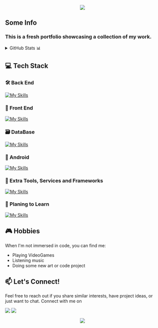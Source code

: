 <p align="center">
  <img src="https://capsule-render.vercel.app/api?type=waving&height=250&color=timeGradient&text=Welcome,%20I'm%20Tiago&section=header&reversal=false&fontAlignY=40"/>
</p>

## Some Info
### This is a fresh portfolio showcasing a collection of my work.

<details>
  <summary>GitHub Stats 📊 </summary>
  <div align="center">
    <img src="https://github-readme-stats.vercel.app/api?hide_title=false&hide_rank=false&show_icons=true&include_all_commits=true&count_private=true&disable_animations=false&theme=tokyonight&locale=en&hide_border=false&username=DrPacheco13" height="150" alt="stats graph"  />
    <img src="https://github-readme-stats.vercel.app/api/top-langs?locale=en&hide_title=false&layout=compact&card_width=320&langs_count=5&theme=tokyonight&hide_border=false&username=DrPacheco13" height="150" alt="languages graph"  />
  </div>
</details>

## 💻 Tech Stack


### 🛠️ Back End
[![My Skills](https://skillicons.dev/icons?i=java,dotnet,js&theme=dark)](https://skillicons.dev)

### 🎨 Front End
[![My Skills](https://skillicons.dev/icons?i=js,html,css,bootstrap,angular,react,&theme=dark)](https://skillicons.dev)
### 🗃️ DataBase
[![My Skills](https://skillicons.dev/icons?i=mongodb,sqlite&theme=dark)](https://skillicons.dev)

### 📱 Android 
[![My Skills](https://skillicons.dev/icons?i=kotlin&theme=dark)](https://skillicons.dev)

### 🔗 Extra Tools, Services and Frameworks
[![My Skills](https://skillicons.dev/icons?i=vscode,idea,linux,powershell,git,docker,gradle,figma,nodejs,nextjs,azure&theme=dark)](https://skillicons.dev)
### 🌱 Planing to Learn
[![My Skills](https://skillicons.dev/icons?i=hibernate,spring&theme=dark)](https://skillicons.dev)

## 🎮 Hobbies

When I'm not immersed in code, you can find me:

- Playing VideoGames
- Listening music
- Doing some new art or code project

## 📫 Let's Connect!
Feel free to reach out if you share similar interests, have project ideas, or just want to chat. Connect with me on


<a target="_blank" href="https://www.linkedin.com/in/tiago-pacheco-4b4b252a9/"><img src="https://img.shields.io/badge/LinkedIn-0077B5?style=for-the-badge&logo=linkedin&logoColor=white"></a>
<a target="_blank" href="mailto:8200421@estg.ipp.pt"><img src="https://img.shields.io/badge/Gmail-D14836?style=for-the-badge&logo=gmail&logoColor=white"></a>
<p align="center">
  <img src="https://capsule-render.vercel.app/api?type=waving&color=timeGradient&height=150&section=footer"/>
</p>
